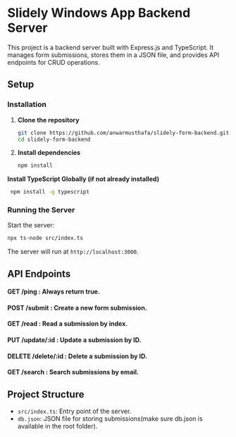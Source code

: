# Slidely Windows App Backend Server

This project is a backend server built with Express.js and TypeScript. It manages form submissions, stores them in a JSON file, and provides API endpoints for CRUD operations.

## Setup

### Installation

1. **Clone the repository**

   ```bash
   git clone https://github.com/anwarmusthafa/slidely-form-backend.git
   cd slidely-form-backend
   ```

2. **Install dependencies**

   ```bash
   npm install
   ```
  **Install TypeScript Globally (if not already installed)**

  ```bash
   npm install -g typescript
   ```


### Running the Server

Start the server:

```bash
npx ts-node src/index.ts
```

The server will run at `http://localhost:3000`.

## API Endpoints

#### GET /ping : Always return true.
#### POST /submit : Create a new form submission.
#### GET /read : Read a submission by index.
#### PUT /update/:id : Update a submission by ID.
#### DELETE /delete/:id : Delete a submission by ID.
#### GET /search : Search submissions by email.





## Project Structure

- `src/index.ts`: Entry point of the server.
- `db.json`: JSON file for storing submissions(make sure db.json is available in the root folder).

